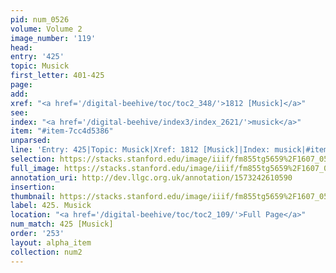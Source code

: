 ```yaml
---
pid: num_0526
volume: Volume 2
image_number: '119'
head: 
entry: '425'
topic: Musick
first_letter: 401-425
page: 
add: 
xref: "<a href='/digital-beehive/toc/toc2_348/'>1812 [Musick]</a>"
see: 
index: "<a href='/digital-beehive/index3/index_2621/'>musick</a>"
item: "#item-7cc4d5386"
unparsed: 
line: 'Entry: 425|Topic: Musick|Xref: 1812 [Musick]|Index: musick|#item-7cc4d5386'
selection: https://stacks.stanford.edu/image/iiif/fm855tg5659%2F1607_0586/298,2318,3026,805/full/0/default.jpg
full_image: https://stacks.stanford.edu/image/iiif/fm855tg5659%2F1607_0586/full/full/0/default.jpg
annotation_uri: http://dev.llgc.org.uk/annotation/1573242610590
insertion: 
thumbnail: https://stacks.stanford.edu/image/iiif/fm855tg5659%2F1607_0586/298,2318,600,180/250,/0/default.jpg
label: 425. Musick
location: "<a href='/digital-beehive/toc/toc2_109/'>Full Page</a>"
num_match: 425 [Musick]
order: '253'
layout: alpha_item
collection: num2
---
```


